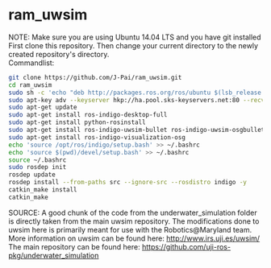 # ram_uwsim
NOTE: Make sure you are using Ubuntu 14.04 LTS and you have git installed <br />
First clone this repository. Then change your current directory to the newly created repository's directory. <br />
Commandlist:
```bash
git clone https://github.com/J-Pai/ram_uwsim.git
cd ram_uwsim
sudo sh -c 'echo "deb http://packages.ros.org/ros/ubuntu $(lsb_release -sc) main" > /etc/apt/sources.list.d/ros-latest.list'
sudo apt-key adv --keyserver hkp://ha.pool.sks-keyservers.net:80 --recv-key 0xB01FA116
sudo apt-get update
sudo apt-get install ros-indigo-desktop-full
sudo apt-get install python-rosinstall
sudo apt-get install ros-indigo-uwsim-bullet ros-indigo-uwsim-osgbullet ros-indigo-uwsim-osgocean ros-indigo-uwsim-osgworks 
sudo apt-get install ros-indigo-visualization-osg
echo 'source /opt/ros/indigo/setup.bash' >> ~/.bashrc
echo 'source $(pwd)/devel/setup.bash' >> ~/.bashrc
source ~/.bashrc
sudo rosdep init
rosdep update
rosdep install --from-paths src --ignore-src --rosdistro indigo -y
catkin_make install
catkin_make
```
SOURCE: A good chunk of the code from the underwater_simulation folder is directly taken from the main uwsim repository. The modifications done to uwsim here is primarily meant for use with the Robotics@Maryland team. <br />
More information on uwsim can be found here: <http://www.irs.uji.es/uwsim/> <br />
The main repository can be found here: <https://github.com/uji-ros-pkg/underwater_simulation>
